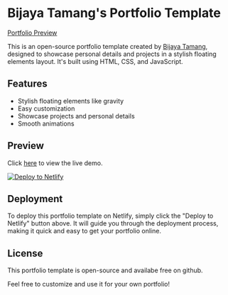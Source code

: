 # Bijaya Tamang's Portfolio Template

[Portfolio Preview](https://bijaytamang.netlify.app)

This is an open-source portfolio template created by [Bijaya Tamang](https://bijaytamang.netlify.app/), designed to showcase personal details and projects in a stylish floating elements layout. It's built using HTML, CSS, and JavaScript.

## Features

- Stylish floating elements like gravity
- Easy customization
- Showcase projects and personal details
- Smooth animations

## Preview

Click [here](https://bijaytamang.netlify.app/) to view the live demo.

[![Deploy to Netlify](https://www.netlify.com/img/deploy/button.svg)](https://app.netlify.com/start/deploy?repository=https://github.com/bijaytamang/bijaytamang.github.io)

## Deployment

To deploy this portfolio template on Netlify, simply click the "Deploy to Netlify" button above. It will guide you through the deployment process, making it quick and easy to get your portfolio online.

## License

This portfolio template is open-source and availabe free on github.

Feel free to customize and use it for your own portfolio!

